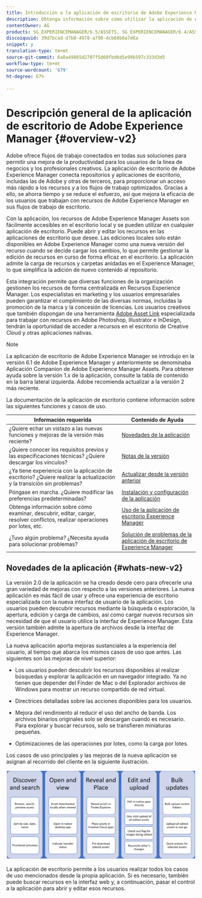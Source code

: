```yaml
---
title: Introducción a la aplicación de escritorio de Adobe Experience Manager
description: Obtenga información sobre cómo utilizar la aplicación de escritorio de Adobe Experience Manager para optimizar los flujos de trabajo de administración de recursos para los usuarios creativos al usar Adobe Experience Manager Assets directamente desde su escritorio.
contentOwner: AG
products: SG_EXPERIENCEMANAGER/6.5/ASSETS, SG_EXPERIENCEMANAGER/6.4/ASSETS, SG_EXPERIENCEMANAGER/6.3/ASSETS
discoiquuid: 39d7bcad-d7b0-4978-a790-4cb68b8a7d6a
snippet: y
translation-type: tm+mt
source-git-commit: 6a8a49865d2707f5d60fbd6d5e99b597c333d3d5
workflow-type: tm+mt
source-wordcount: '679'
ht-degree: 67%

---
```



# Descripción general de la aplicación de escritorio de Adobe Experience Manager {#overview-v2}

Adobe ofrece flujos de trabajo conectados en todas sus soluciones para permitir una mejora de la productividad para los usuarios de la línea de negocios y los profesionales creativos. La aplicación de escritorio de Adobe Experience Manager conecta repositorios y aplicaciones de escritorio, incluidas las de Adobe y otras de terceros, para proporcionar un acceso más rápido a los recursos y a los flujos de trabajo optimizados. Gracias a ello, se ahorra tiempo y se reduce el esfuerzo, así que mejora la eficacia de los usuarios que trabajan con recursos de Adobe Experience Manager en sus flujos de trabajo de escritorio.

Con la aplicación, los recursos de Adobe Experience Manager Assets son fácilmente accesibles en el escritorio local y se pueden utilizar en cualquier aplicación de escritorio. Puede abrir y editar los recursos en las aplicaciones de escritorio que desee. Las ediciones locales solo están disponibles en Adobe Experience Manager como una nueva versión del recurso cuando se decide cargar los cambios, lo que permite gestionar la edición de recursos en curso de forma eficaz en el escritorio. La aplicación admite la carga de recursos y carpetas anidadas en el Experience Manager, lo que simplifica la adición de nuevo contenido al repositorio.

Esta integración permite que diversas funciones de la organización gestionen los recursos de forma centralizada en Recursos Experience Manager. Los especialistas en marketing y los usuarios empresariales pueden garantizar el cumplimiento de las diversas normas, incluidas la promoción de la marca y la concesión de licencias. Los usuarios creativos que también dispongan de una herramienta [Adobe Asset Link](https://www.adobe.com/es/marketing/experience-manager-assets/adobe-asset-link.html) especializada para trabajar con recursos en Adobe Photoshop, Illustrator e InDesign, tendrán la oportunidad de acceder a recursos en el escritorio de Creative Cloud y otras aplicaciones nativas.

>[!NOTE]
>
>La aplicación de escritorio de Adobe Experience Manager se introdujo en la versión 6.1 de Adobe Experience Manager y anteriormente se denominaba Aplicación Companion de Adobe Experience Manager Assets. Para obtener ayuda sobre la versión 1.x de la aplicación, consulte la tabla de contenido en la barra lateral izquierda. Adobe recomienda actualizar a la versión 2 más reciente.

La documentación de la aplicación de escritorio contiene información sobre las siguientes funciones y casos de uso.

| Información requerida | Contenido de Ayuda |
|--- |--- |
| ¿Quiere echar un vistazo a las nuevas funciones y mejoras de la versión más reciente? | [Novedades de la aplicación](#whats-new-v2) |
| ¿Quiere conocer los requisitos previos y las especificaciones técnicas? ¿Quiere descargar los vínculos? | [Notas de la versión](release-notes.md) |
| ¿Ya tiene experiencia con la aplicación de escritorio? ¿Quiere realizar la actualización y la transición sin problemas? | [Actualizar desde la versión anterior](install-upgrade.md#upgrade-from-previous-version) |
| Póngase en marcha. ¿Quiere modificar las preferencias predeterminadas? | [Instalación y configuración de la aplicación](install-upgrade.md) |
| Obtenga información sobre cómo examinar, descubrir, editar, cargar, resolver conflictos, realizar operaciones por lotes, etc. | [Uso de la aplicación de escritorio Experience Manager](using.md) |
| ¿Tuvo algún problema? ¿Necesita ayuda para solucionar problemas? | [Solución de problemas de la aplicación de escritorio de Experience Manager](troubleshoot.md) |

## Novedades de la aplicación {#whats-new-v2}

La versión 2.0 de la aplicación se ha creado desde cero para ofrecerle una gran variedad de mejoras con respecto a las versiones anteriores. La nueva aplicación es más fácil de usar y ofrece una experiencia de escritorio especializada con la nueva interfaz de usuario de la aplicación. Los usuarios pueden descubrir recursos mediante la búsqueda o exploración, la apertura, edición y carga de cambios, así como cargar nuevos recursos sin necesidad de que el usuario utilice la interfaz de Experience Manager. Esta versión también admite la apertura de archivos desde la interfaz de Experience Manager.

La nueva aplicación aporta mejoras sustanciales a la experiencia del usuario, al tiempo que abarca los mismos casos de uso que antes. Las siguientes son las mejoras de nivel superior:

* Los usuarios pueden descubrir los recursos disponibles al realizar búsquedas y explorar la aplicación en un navegador integrado. Ya no tienen que depender del Finder de Mac o del Explorador archivos de Windows para mostrar un recurso compartido de red virtual.

* Directrices detalladas sobre las acciones disponibles para los usuarios.

* Mejora del rendimiento al reducir el uso del ancho de banda. Los archivos binarios originales solo se descargan cuando es necesario. Para explorar y buscar recursos, solo se transfieren miniaturas pequeñas.

* Optimizaciones de las operaciones por lotes, como la carga por lotes.

Los casos de uso principales y las mejoras de la nueva aplicación se asignan al recorrido del cliente en la siguiente ilustración.

![Novedades de la aplicación de escritorio Experience Manager](assets/aem_desktop_app_usecases_v2.png)

La aplicación de escritorio permite a los usuarios realizar todos los casos de uso mencionados desde la propia aplicación. Si es necesario, también puede buscar recursos en la interfaz web y, a continuación, pasar el control a la aplicación para abrir y editar esos recursos.
